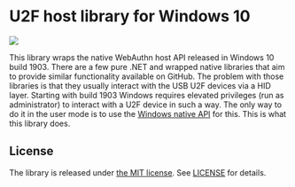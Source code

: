 # U2F host library for Windows 10

![](https://github.com/detunized/u2f-win10-sharp/workflows/CI/badge.svg)

This library wraps the native WebAuthn host API released in Windows 10 build
1903. There are a few pure .NET and wrapped native libraries that aim to
provide similar functionality available on GitHub. The problem with those
libraries is that they usually interact with the USB U2F devices via a HID
layer. Starting with build 1903 Windows requires elevated privileges (run as
administrator) to interact with a U2F device in such a way. The only way to do
it in the user mode is to use the [Windows native API][api] for this. This is
what this library does. 

## License

The library is released under [the MIT license][mit]. See [LICENSE][license]
for details.

[api]: https://github.com/microsoft/webauthn
[mit]: http://www.opensource.org/licenses/mit-license.php
[license]: LICENSE
